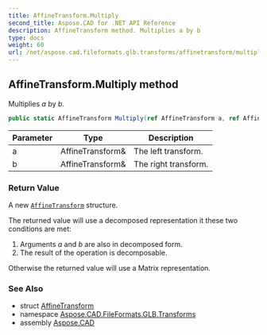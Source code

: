 ```yaml
---
title: AffineTransform.Multiply
second_title: Aspose.CAD for .NET API Reference
description: AffineTransform method. Multiplies a by b
type: docs
weight: 60
url: /net/aspose.cad.fileformats.glb.transforms/affinetransform/multiply/
---
```

## AffineTransform.Multiply method

Multiplies *a* by *b*.

```csharp
public static AffineTransform Multiply(ref AffineTransform a, ref AffineTransform b)
```

| Parameter | Type | Description |
| --- | --- | --- |
| a | AffineTransform& | The left transform. |
| b | AffineTransform& | The right transform. |

### Return Value

A new [`AffineTransform`](../) structure.

The returned value will use a decomposed representation it these two conditions are met:

1. Arguments *a* and *b* are also in decomposed form.
2. The result of the operation is decomposable.

Otherwise the returned value will use a Matrix representation.

### See Also

* struct [AffineTransform](../)
* namespace [Aspose.CAD.FileFormats.GLB.Transforms](../../affinetransform/)
* assembly [Aspose.CAD](../../../)


